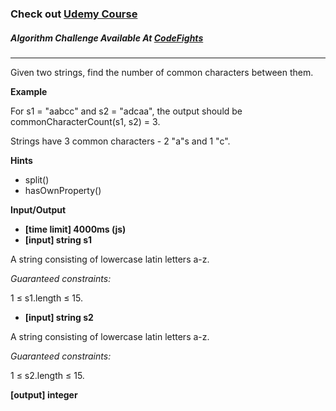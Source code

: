 ### Check out [Udemy Course](https://www.udemy.com/course/100-algorithms-challenge/)

##### Algorithm Challenge Available At [CodeFights](https://codefights.com/arcade/intro/level-3/JKKuHJknZNj4YGL32)

---

Given two strings, find the number of common characters between them.

**Example**

For s1 = "aabcc" and s2 = "adcaa", the output should be
commonCharacterCount(s1, s2) = 3.

Strings have 3 common characters - 2 "a"s and 1 "c".

**Hints**

- split()
- hasOwnProperty()

**Input/Output**

- **[time limit] 4000ms (js)**
- **[input] string s1**

A string consisting of lowercase latin letters a-z.

_Guaranteed constraints:_

1 ≤ s1.length ≤ 15.

- **[input] string s2**

A string consisting of lowercase latin letters a-z.

_Guaranteed constraints:_

1 ≤ s2.length ≤ 15.

**[output] integer**
